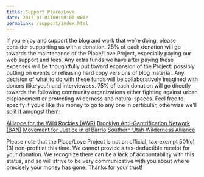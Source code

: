 ```yaml
---
title: Support Place/Love
date: 2017-01-01T00:00:00.000Z
permalink: /support/index.html
---
```


If you enjoy and support the blog and work that we’re doing, please consider supporting us with a donation. 25% of each donation will go towards the maintenance of the Place/Love Project, especially paying our web support and fees. Any extra funds we have after paying these expenses will be thoughtfully put toward expansion of the Project: possibly putting on events or releasing hard copy versions of blog material. Any decision of what to do with these funds will be collaboratively imagined with donors (like you!) and interviewees. 75% of each donation will go directly towards the following community organizations either fighting against urban displacement or protecting wilderness and natural spaces. Feel free to specify if you’d like the money to go to any one in particular, otherwise we’ll split it amongst them:

[Alliance for the Wild Rockies (AWR)](https://allianceforthewildrockies.org/)
[Brooklyn Anti-Gentrification Network (BAN)](https://bangentrification.org/)
[Movement for Justice in el Barrio](https://www.facebook.com/Movement-for-Justice-in-El-Barrio-54775959685/)
[Southern Utah Wilderness Alliance](https://suwa.org/)

Please note that the Place/Love Project is not an official, tax-exempt 501(c)(3) non-profit at this time. We cannot provide a tax-deductible receipt for your donation. We recognize there can be a lack of accountability with this status, and so will strive to be very communicative with you about where precisely your money has gone. Thanks for your trust!